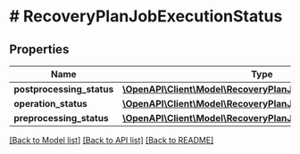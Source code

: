 # # RecoveryPlanJobExecutionStatus

## Properties

Name | Type | Description | Notes
------------ | ------------- | ------------- | -------------
**postprocessing_status** | [**\OpenAPI\Client\Model\RecoveryPlanJobPhaseExecutionStatus**](RecoveryPlanJobPhaseExecutionStatus.md) |  | [optional]
**operation_status** | [**\OpenAPI\Client\Model\RecoveryPlanJobPhaseExecutionStatus**](RecoveryPlanJobPhaseExecutionStatus.md) |  | [optional]
**preprocessing_status** | [**\OpenAPI\Client\Model\RecoveryPlanJobPhaseExecutionStatus**](RecoveryPlanJobPhaseExecutionStatus.md) |  | [optional]

[[Back to Model list]](../../README.md#models) [[Back to API list]](../../README.md#endpoints) [[Back to README]](../../README.md)
